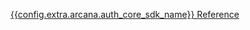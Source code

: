 <span><a href="https://auth-core-sdk-ref-guide.netlify.app/" target="_blank">{{config.extra.arcana.auth_core_sdk_name}} Reference</a></span>